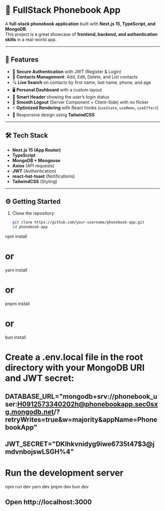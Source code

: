 # 📱 FullStack Phonebook App

A **full-stack phonebook application** built with **Next.js 15, TypeScript, and MongoDB**.  
This project is a great showcase of **frontend, backend, and authentication skills** in a real-world app.

---

## 🚀 Features

- 🔑 **Secure Authentication** with JWT (Register & Login)  
- 📇 **Contacts Management**: Add, Edit, Delete, and List contacts  
- 🔍 **Live Search** on contacts by first name, last name, phone, and age  
- 🖥️ **Personal Dashboard** with a custom layout  
- 🧭 **Smart Header** showing the user’s login status  
- 🚪 **Smooth Logout** (Server Component + Client-Side) with no flicker  
- ⚡ **Optimized Rendering** with React hooks (`useState`, `useMemo`, `useEffect`)  
- 🎨 Responsive design using **TailwindCSS**  

---

## 🛠️ Tech Stack

- **Next.js 15 (App Router)**  
- **TypeScript**  
- **MongoDB + Mongoose**  
- **Axios** (API requests)  
- **JWT** (Authentication)  
- **react-hot-toast** (Notifications)  
- **TailwindCSS** (Styling)  

---

## ⚙️ Getting Started

1. Clone the repository:
   ```bash
   git clone https://github.com/your-username/phonebook-app.git
   cd phonebook-app

npm install
# or
yarn install
# or
pnpm install
# or
bun install


# Create a .env.local file in the root directory with your MongoDB URI and JWT secret:


## DATABASE_URL="mongodb+srv://phonebook_user:H0912573340202h@phonebookapp.sec0sxg.mongodb.net/?retryWrites=true&w=majority&appName=PhonebookApp"
## JWT_SECRET="DKlhkvnidyg9iwe6735t47$3@jmdvnbojswLSGH%4"

# Run the development server
npm run dev
yarn dev
pnpm dev
bun dev

## Open http://localhost:3000
